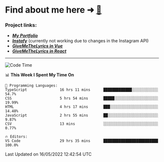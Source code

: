 # Find about me here ➜ [🧑](https://pauabella.dev)

### Project links:
- ***[My Portfolio](https://pauabella.dev)***
- ***[Instafy](https://instafy.me)*** (currently not working due to changes in the Instagram API)
- ***[GiveMeTheLyrics in Vue](https://lyrics.pauabella.dev)***
- ***[GiveMeTheLyrics in React](https://pauabella.dev/GiveMeTheLyrics)***

---
<!--START_SECTION:waka-->
![Code Time](http://img.shields.io/badge/Code%20Time-1%2C056%20hrs%2027%20mins-blue)

📊 **This Week I Spent My Time On** 

```text
💬 Programming Languages: 
TypeScript               16 hrs 11 mins      █████████████░░░░░░░░░░░░   54.7% 
CSS                      5 hrs 54 mins       █████░░░░░░░░░░░░░░░░░░░░   19.99% 
HTML                     4 hrs 17 mins       ███░░░░░░░░░░░░░░░░░░░░░░   14.48% 
JavaScript               2 hrs 55 mins       ██░░░░░░░░░░░░░░░░░░░░░░░   9.87% 
CSV                      13 mins             ░░░░░░░░░░░░░░░░░░░░░░░░░   0.77%

🔥 Editors: 
VS Code                  29 hrs 35 mins      █████████████████████████   100.0%

```


 Last Updated on 16/05/2022 12:42:54 UTC
<!--END_SECTION:waka-->
